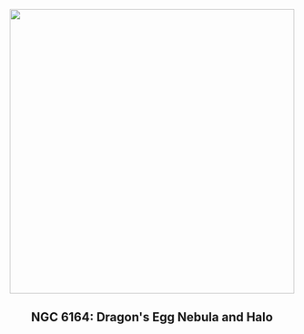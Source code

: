 
<p align="center"><img src="https://apod.nasa.gov/apod/image/2212/DragonsEgg_Croman_960.jpg" width="500" height="500"></p>
<h2 align="center"> NGC 6164: Dragon's Egg Nebula and Halo </h2>
